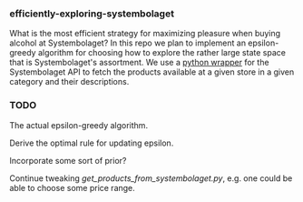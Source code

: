 ### efficiently-exploring-systembolaget

What is the most efficient strategy for maximizing pleasure when buying alcohol at Systembolaget? In this repo we plan to implement an epsilon-greedy algorithm for choosing how to explore the rather large state space that is Systembolaget's assortment. We use a [python wrapper](https://github.com/claha/pysystembolaget) for the Systembolaget API to fetch the products available at a given store in a given category and their descriptions. 

### TODO

The actual epsilon-greedy algorithm.

Derive the optimal rule for updating epsilon.

Incorporate some sort of prior?

Continue tweaking *get_products_from_systembolaget.py*, e.g. one could be able to choose some price range.

